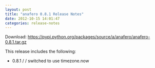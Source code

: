```yaml
---
layout: post
title: "anafero 0.8.1 Release Notes"
date: 2012-10-15 14:01:47
categories: release-notes
---
```


Download: <https://pypi.python.org/packages/source/a/anafero/anafero-0.8.1.tar.gz>

This release includes the following:

* 0.8.1 /  / switched to use timezone.now
